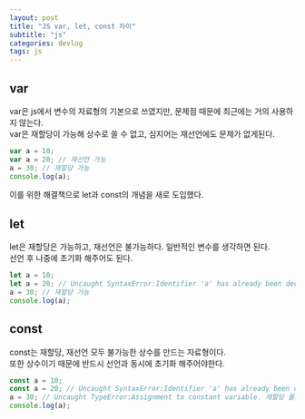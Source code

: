 ```yaml
---
layout: post
title: "JS var, let, const 차이"
subtitle: "js"
categories: devlog
tags: js
---
```

## var
var은 js에서 변수의 자료형의 기본으로 쓰였지만, 문제점 때문에 최근에는 거의 사용하지 않는다.   
var은 재할당이 가능해 상수로 쓸 수 없고, 심지어는 재선언에도 문제가 없게된다.

```js
var a = 10;
var a = 20; // 재선언 가능
a = 30; // 재할당 가능
console.log(a);
```

이를 위한 해결책으로 let과 const의 개념을 새로 도입했다.

## let
let은 재할당은 가능하고, 재선언은 불가능하다. 일반적인 변수를 생각하면 된다.   
선언 후 나중에 초기화 해주어도 된다.

```js
let a = 10;
let a = 20; // Uncaught SyntaxError:Identifier 'a' has already been declared. 재선언 불가능
a = 30; // 재할당 가능
console.log(a);
```

## const
const는 재할당, 재선언 모두 불가능한 상수를 만드는 자료형이다.   
또한 상수이기 때문에 반드시 선언과 동시에 초기화 해주어야한다.

```js
const a = 10;
const a = 20; // Uncaught SyntaxError:Identifier 'a' has already been declared. 재선언 불가능
a = 30; // Uncaught TypeError:Assignment to constant variable. 재할당 불가능
console.log(a);
```
